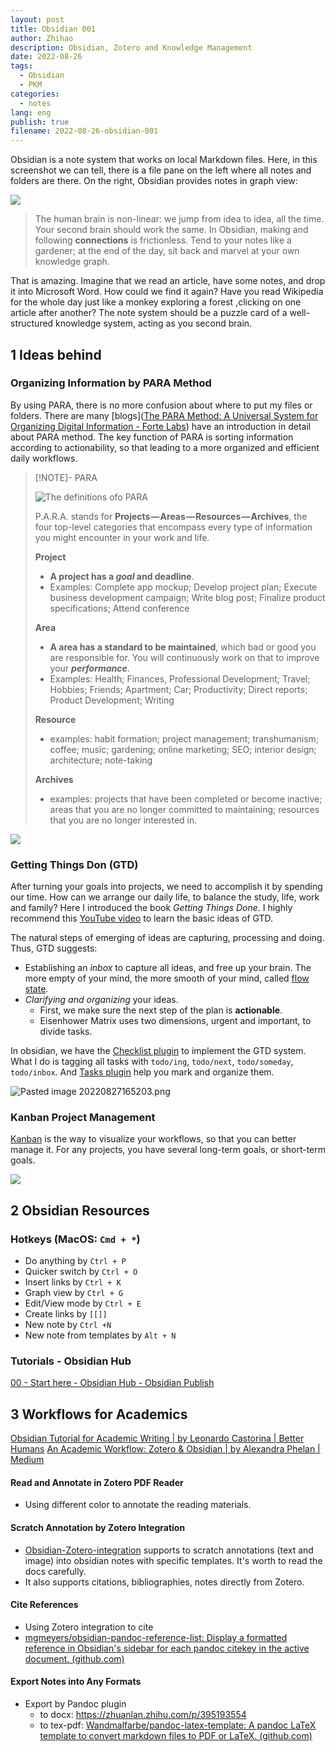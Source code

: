 ```yaml
---
layout: post
title: Obsidian 001
author: Zhihao
description: Obsidian, Zotero and Knowledge Management
date: 2022-08-26
tags:
  - Obsidian
  - PKM
categories:
  - notes
lang: eng
publish: true
filename: 2022-08-26-obsidian-001
---
```


Obsidian is a note system that works on local Markdown files. Here, in this screenshot we can tell, there is a file pane on the left where all notes and folders are there. On the right, Obsidian provides notes in graph view:

![](https://obsidian.md/images/screenshot.png)

> The human brain is non-linear: we jump from idea to idea, all the time. Your second brain should work the same. In Obsidian, making and following **connections** is frictionless. Tend to your notes like a gardener; at the end of the day, sit back and marvel at your own knowledge graph.

That is amazing. Imagine that we read an article, have some notes, and drop it into Microsoft Word. How could we find it again? Have you read Wikipedia for the whole day just like a monkey exploring a forest ,clicking on one article after another? The note system should be a puzzle card of a well-structured knowledge system, acting as you second brain.


## 1 Ideas behind

### Organizing Information by PARA Method

By using PARA, there is no more confusion about where to put my files or folders. There are many [blogs]([The PARA Method: A Universal System for Organizing Digital Information - Forte Labs](https://fortelabs.co/blog/para/)) have an introduction in detail about PARA method. The key function of PARA is sorting information according to actionability, so that leading to a more organized and efficient daily workflows.

> [!NOTE]- PARA
> 
> ![The definitions ofo PARA](https://i0.wp.com/cdn-images-1.medium.com/max/800/1*i6I0M5kaZUOwIfq5q5W4mQ.jpeg?w=900&ssl=1)
> 
> P.A.R.A. stands for **Projects — Areas — Resources — Archives**, the four top-level categories that encompass every type of information you might encounter in your work and life.
> 
>  **Project** 
> - **A project has a *goal* and deadline**.
> - Examples: Complete app mockup; Develop project plan; Execute business development campaign; Write blog post; Finalize product specifications; Attend conference
> 
> **Area**
> -  **A area has a standard to be maintained**, which bad or good you are responsible for. You will continuously work on that to improve your ***performance***.
> - Examples: Health; Finances, Professional Development; Travel; Hobbies; Friends; Apartment; Car; Productivity; Direct reports; Product Development; Writing
> 
> **Resource** 
> - examples: habit formation; project management; transhumanism; coffee; music; gardening; online marketing; SEO; interior design; architecture; note-taking
> 
> **Archives** 
> - examples: projects that have been completed or become inactive; areas that you are no longer committed to maintaining; resources that you are no longer interested in.
> 

![](https://i0.wp.com/cdn-images-1.medium.com/max/800/1*qng-pJJUdoENmYs_3HiISg.jpeg?w=900&ssl=1)

### Getting Things Don (GTD)

After turning your goals into projects, we need to accomplish it by spending our time. How can we arrange our daily life, to balance the study, life, work and family? Here I introduced the book *Getting Things Done*. I highly recommend this [YouTube video](https://www.youtube.com/watch?v=ODhHTngIMJE) to learn the basic ideas of GTD.

The natural steps of emerging of ideas are capturing, processing and doing. Thus, GTD suggests:
- Establishing an *inbox* to capture all ideas, and free up your brain. The more empty of your mind, the more smooth of your mind, called [flow state](https://en.wikipedia.org/wiki/Flow_(psychology)).
- *Clarifying and organizing* your ideas. 
	- First, we make sure the next step of the plan is **actionable**. 
	- Eisenhower Matrix uses two dimensions, urgent and important, to divide tasks.

In obsidian, we have the [Checklist plugin](https://github.com/delashum/obsidian-checklist-plugin) to implement the GTD system. What I do is tagging all tasks with `todo/ing`, `todo/next`, `todo/someday`, `todo/inbox`. And [Tasks plugin](https://github.com/obsidian-tasks-group/obsidian-tasks) help you mark and organize them.

![Pasted image 20220827165203.png](https://assets.asana.biz/m/6f89f3691b3dffaa/original/inline-leadership-eisenhower-matrix-4-2x.jpg)

### Kanban Project Management

[Kanban](https://github.com/mgmeyers/obsidian-kanban) is the way to visualize your workflows, so that you can better manage it. For any projects, you have several long-term goals, or short-term goals.

![](https://talentvis.com/files/images/blog/2022/05/what-you-need-to-know-about-kanban-board.jpg)



## 2 Obsidian Resources

### Hotkeys (MacOS: `Cmd + *`)
- Do anything by `Ctrl + P`
- Quicker switch by `Ctrl + O`
- Insert links by `Ctrl + K` 
- Graph view by `Ctrl + G`
- Edit/View mode by `Ctrl + E`
- Create links by `[[]]`
- New note by `Ctrl +N`
- New note from templates by `Alt + N`

### Tutorials - Obsidian Hub
[00 - Start here - Obsidian Hub - Obsidian Publish](https://publish.obsidian.md/hub/00+-+Start+here)

## 3 Workflows for Academics

[Obsidian Tutorial for Academic Writing | by Leonardo Castorina | Better Humans](https://betterhumans.pub/obsidian-tutorial-for-academic-writing-87b038060522)
[An Academic Workflow: Zotero & Obsidian | by Alexandra Phelan | Medium](https://medium.com/@alexandraphelan/an-academic-workflow-zotero-obsidian-56bf918d51ab)

#### Read and Annotate in Zotero PDF Reader
- Using different color to annotate the reading materials.

#### Scratch Annotation by Zotero Integration
-  [Obsidian-Zotero-integration](https://github.com/mgmeyers/obsidian-zotero-integration) supports to scratch annotations (text and image) into obsidian notes with specific templates. It's worth to read the docs carefully. 
-  It also supports citations, bibliographies, notes directly from Zotero.

#### Cite References
- Using Zotero integration to cite
- [mgmeyers/obsidian-pandoc-reference-list: Display a formatted reference in Obsidian's sidebar for each pandoc citekey in the active document. (github.com)](https://github.com/mgmeyers/obsidian-pandoc-reference-list)

#### Export Notes into Any Formats
- Export by Pandoc plugin
	- to docx: https://zhuanlan.zhihu.com/p/395193554
	- to tex-pdf: [Wandmalfarbe/pandoc-latex-template: A pandoc LaTeX template to convert markdown files to PDF or LaTeX. (github.com)](https://github.com/Wandmalfarbe/pandoc-latex-template)

